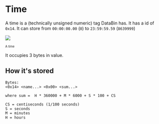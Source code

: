 # Time
A time is a (technically unsigned numeric) tag DataBin has. It has a id of `0x14`. It can store from `00:00:00.00` (`0`) to `23:59:59.59` (`8639999`)

<Image src="TimeIcon"/><br/>

<sub><sup><span style="color:#222222;">A time</span></sup></sub>

It occupies 3 bytes in value.

## How it's stored
```
Bytes:
<0x14> <name...> <0x00> <sum...>

where sum =  H * 360000 + M * 6000 + S * 100 + CS

CS = centiseconds (1/100 seconds)
S = seconds
M = minutes
H = hours
```